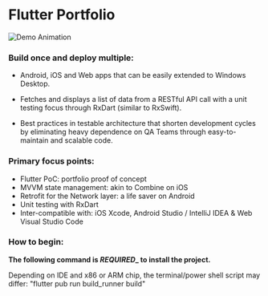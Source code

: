 # Flutter Portfolio

![Demo Animation](https://github.com/jmcusac/CuSoft-Flutter-Portfolio/blob/main/graphics/Flutter_Animation.gif?raw=true)

### Build once and deploy multiple:

* Android, iOS and Web apps that can be easily extended to Windows Desktop.

* Fetches and displays a list of data from a RESTful API call with a unit testing focus through RxDart (similar to RxSwift).

* Best practices in testable architecture that shorten development cycles by eliminating heavy dependence on QA Teams through easy-to-maintain and scalable code.

### Primary focus points:

* Flutter PoC: portfolio proof of concept
* MVVM state management: akin to Combine on iOS
* Retrofit for the Network layer: a life saver on Android
* Unit testing with RxDart
* Inter-compatible with: iOS Xcode, Android Studio / IntelliJ IDEA & Web Visual Studio Code

### How to begin:

**The following command is _REQUIRED__ to install the project.**

Depending on IDE and x86 or ARM chip, the terminal/power shell script may differ:
"flutter pub run build_runner build"
